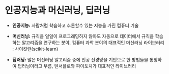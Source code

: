 # 인공지능과 머신러닝, 딥러닝

- **인공지능:** 사람처럼 학습하고 추론할수 있는 지능을 가진 컴퓨터 기술

- **머신러닝:** 규칙을 일일이 프로그래밍하지 않아도 자동으로 데이터에서 규칙을 학습하는 알고리즘을 연구하는 분야, 컴퓨터 과학 분야의 대표적인 머신러닝 라이브러리 : 사이킷런(scikit-learn)

- **딥러닝:** 많은 머신러닝 알고리즘 중에 인공 신경망을 기반으로 한 방법들을 통칭하여 딥러닝이라고 부름, 텐서플로와 파이토치가 대표적인 라이브러리




